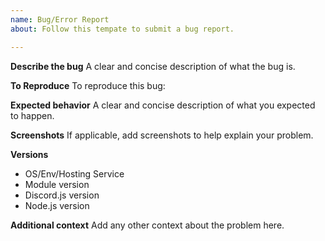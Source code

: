 ```yaml
---
name: Bug/Error Report
about: Follow this tempate to submit a bug report.

---
```


**Describe the bug**
A clear and concise description of what the bug is.

**To Reproduce**
To reproduce this bug:

**Expected behavior**
A clear and concise description of what you expected to happen.

**Screenshots**
If applicable, add screenshots to help explain your problem.

**Versions**
- OS/Env/Hosting Service
- Module version
- Discord.js version
- Node.js version

**Additional context**
Add any other context about the problem here.
